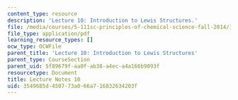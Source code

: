 ```yaml
---
content_type: resource
description: 'Lecture 10: Introduction to Lewis Structures.'
file: /media/courses/5-111sc-principles-of-chemical-science-fall-2014/3549685d450773a066a716832634203f_MIT5_111F14_Lec10.pdf
file_type: application/pdf
learning_resource_types: []
ocw_type: OCWFile
parent_title: 'Lecture 10: Introduction to Lewis Structures'
parent_type: CourseSection
parent_uid: 5f89679f-aa0f-ab38-a4ec-a4a166b9093f
resourcetype: Document
title: Lecture Notes 10
uid: 3549685d-4507-73a0-66a7-16832634203f
---
```

